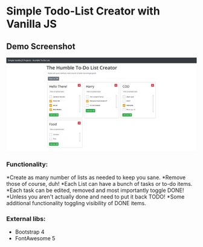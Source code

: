 # Simple Todo-List Creator with Vanilla JS

## Demo Screenshot
![To-Do](/imgs/demo.png)

### Functionality: 
*Create as many number of lists as needed to keep you sane.
*Remove those of course, duh!
*Each List can have a bunch of tasks or to-do items.
*Each task can be edited, removed and most importantly toggle DONE!
*Unless you aren't actually done and need to put it back TODO!
*Some additional functionality toggling visibility of DONE items.

### External libs: 
* Bootstrap 4
* FontAwesome 5
